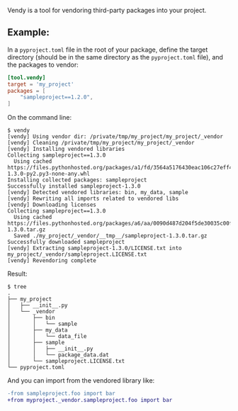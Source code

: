 Vendy is a tool for vendoring third-party packages into your project.

## Example:

In a `pyproject.toml` file in the root of your package, define the target
directory (should be in the same directory as the `pyproject.toml` file), and
the packages to vendor:

```toml
[tool.vendy]
target = 'my_project'
packages = [
    "sampleproject==1.2.0",
]
```

On the command line:

```
$ vendy
[vendy] Using vendor dir: /private/tmp/my_project/my_project/_vendor
[vendy] Cleaning /private/tmp/my_project/my_project/_vendor
[vendy] Installing vendored libraries
Collecting sampleproject==1.3.0
  Using cached https://files.pythonhosted.org/packages/a1/fd/3564a5176430eac106c27eff4de50b58fc916f5083782062cea3141acfaa/sampleproject-1.3.0-py2.py3-none-any.whl
Installing collected packages: sampleproject
Successfully installed sampleproject-1.3.0
[vendy] Detected vendored libraries: bin, my_data, sample
[vendy] Rewriting all imports related to vendored libs
[vendy] Downloading licenses
Collecting sampleproject==1.3.0
  Using cached https://files.pythonhosted.org/packages/a6/aa/0090d487d204f5de30035c00f6c71b53ec7f613138d8653eebac50f47f45/sampleproject-1.3.0.tar.gz
  Saved ./my_project/_vendor/__tmp__/sampleproject-1.3.0.tar.gz
Successfully downloaded sampleproject
[vendy] Extracting sampleproject-1.3.0/LICENSE.txt into my_project/_vendor/sampleproject.LICENSE.txt
[vendy] Revendoring complete
```

Result:

```
$ tree
.
├── my_project
│   ├── __init__.py
│   └── _vendor
│       ├── bin
│       │   └── sample
│       ├── my_data
│       │   └── data_file
│       ├── sample
│       │   ├── __init__.py
│       │   └── package_data.dat
│       └── sampleproject.LICENSE.txt
└── pyproject.toml
```

And you can import from the vendored library like:

```diff
-from sampleproject.foo import bar
+from myproject._vendor.sampleproject.foo import bar
```
